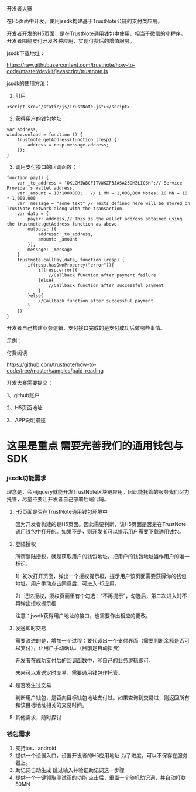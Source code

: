 开发者大赛

在H5页面中开发，使用jssdk构建基于TrustNote公链的支付类应用。

开发者开发的H5页面，是在TrustNote通用钱包中使用，相当于微信的小程序。开发者围绕支付开发各种应用，实现付费后的增值服务。

jssdk下载地址：

https://raw.githubusercontent.com/trustnote/how-to-code/master/devkit/javascript/trustnote.js

jssdk的使用方法：

1. 引用

```
<script src="/static/js/TrustNote.js"></script>
```
2. 获得用户的钱包地址：
```
var address;
window.onload = function () {
    trustnote.getAddress(function (resp) {
        address = resp.message.address;
    });
}
```
3. 调用支付接口的回调函数：

```
function pay() {
    var _to_address = "OKLGMIWBCFITVWKZF3JASA23OMZLICSH";// Service Provider's wallet address.
    var _amount = 10*1000000;   // 1 MN = 1,000,000 Notes; 10 MN = 10 * 1,000,000
    var _message = "some text" // Texts defined here will be stored on TrustNote network along with the transaction.
    var data = {
        payer: address,// This is the wallet address obtained using the trustnote.getAddress function as above.
        outputs: [{
            address: _to_address,
            amount: _amount
        }],
        message: _message
    }    
    trustnote.callPay(data, function (resp) {
        if(resp.hasOwnProperty("error")){
            if(resp.error){
                //Callback function after payment failure
            }else{
                //Callback function after successful payment
            }
        }else{
            //Callback function after successful payment
        }
    })
}
```



开发者自己构建业务逻辑，支付接口完成的是支付成功后做哪些事情。

示例：

付费阅读

https://github.com/trustnote/how-to-code/tree/master/samples/paid_reading


开发大赛需要提交：

1、github账户

2、H5页面地址

3、APP说明描述



# 这里是重点 需要完善我们的通用钱包与SDK

### jssdk功能需求

理念是，会用jquery就能开发TrustNote区块链应用。因此能托管的服务我们尽力托管，尽量不要让开发者自己部署后端代码。

1. H5页面是否在TrustNote通用钱包环境中

   因为开发者构建的是H5页面。因此需要判断，该H5页面是否是在TrustNote通用钱包中打开的。如果不是，则开发者可以提示用户需要下载通用钱包。

2. 登陆授权

   所谓登陆授权，就是获取用户的钱包地址，把用户的钱包地址当作用户的唯一标识。

   1）初次打开页面，弹出一个授权提示框，提示用户该页面需要获得你的钱包地址。用户手动点击同意后，可进入H5应用。

   2）记忆授权，授权页面里有个勾选：“不再提示”，勾选后，第二次进入时不再弹出授权提示框

   注意：jssdk获得用户地址的接口，也需要作出相应的更改。

3. 发送即时交易

   需要改进的是，增加一个过程：要代调出一个支付界面（需要判断余额是否可以支付），让用户手动确认。（目前是自动扣费）

   开发者在成功支付后的回调函数中，写自己的业务逻辑即可。

   未来可以发送定时交易，需要通用钱包作托管。

4. 是否发生过交易

   判断用户钱包，是否向目标钱包地址支付过。如果查询到交易过，则返回所有和该目标地址相关的交易时间。

5. 其他需求，随时探讨

### 钱包需求

1. 支持ios、android
2. 提供一个设置入口，设置开发者的H5应用地址
   为了进度，可以不保存在服务器上。
3. 助记词自动生成
   跳过输入并验证助记词这一步骤
4. 提供一个一键领取测试币的功能
   点击后，重置一个随机助记词，并自动打款50MN
